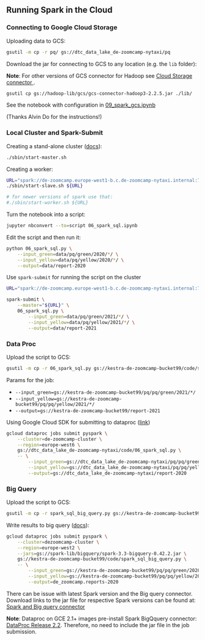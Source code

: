 ## Running Spark in the Cloud

### Connecting to Google Cloud Storage 

Uploading data to GCS:

```bash
gsutil -m cp -r pq/ gs://dtc_data_lake_de-zoomcamp-nytaxi/pq
```

Download the jar for connecting to GCS to any location (e.g. the `lib` folder):

**Note**: For other versions of GCS connector for Hadoop see [Cloud Storage connector ](https://cloud.google.com/dataproc/docs/concepts/connectors/cloud-storage#connector-setup-on-non-dataproc-clusters).

```bash
gsutil cp gs://hadoop-lib/gcs/gcs-connector-hadoop3-2.2.5.jar ./lib/
```

See the notebook with configuration in [09_spark_gcs.ipynb](09_spark_gcs.ipynb)

(Thanks Alvin Do for the instructions!)


### Local Cluster and Spark-Submit

Creating a stand-alone cluster ([docs](https://spark.apache.org/docs/latest/spark-standalone.html)):

```bash
./sbin/start-master.sh
```

Creating a worker:

```bash
URL="spark://de-zoomcamp.europe-west1-b.c.de-zoomcamp-nytaxi.internal:7077"
./sbin/start-slave.sh ${URL}

# for newer versions of spark use that:
#./sbin/start-worker.sh ${URL}
```

Turn the notebook into a script:

```bash
jupyter nbconvert --to=script 06_spark_sql.ipynb
```

Edit the script and then run it:

```bash 
python 06_spark_sql.py \
    --input_green=data/pq/green/2020/*/ \
    --input_yellow=data/pq/yellow/2020/*/ \
    --output=data/report-2020
```

Use `spark-submit` for running the script on the cluster

```bash
URL="spark://de-zoomcamp.europe-west1-b.c.de-zoomcamp-nytaxi.internal:7077"

spark-submit \
    --master="${URL}" \
    06_spark_sql.py \
        --input_green=data/pq/green/2021/*/ \
        --input_yellow=data/pq/yellow/2021/*/ \
        --output=data/report-2021
```

### Data Proc

Upload the script to GCS:

```bash
gsutil -m cp -r 06_spark_sql.py gs://kestra-de-zoomcamp-bucket99/code/spark_sql.py
```

Params for the job:

* `--input_green=gs://kestra-de-zoomcamp-bucket99/pq/pq/green/2021/*/`
* `--input_yellow=gs://kestra-de-zoomcamp-bucket99/pq/pq/yellow/2021/*/`
* `--output=gs://kestra-de-zoomcamp-bucket99/report-2021`


Using Google Cloud SDK for submitting to dataproc
([link](https://cloud.google.com/dataproc/docs/guides/submit-job#dataproc-submit-job-gcloud))

```bash
gcloud dataproc jobs submit pyspark \
    --cluster=de-zoomcamp-cluster \
    --region=europe-west6 \
    gs://dtc_data_lake_de-zoomcamp-nytaxi/code/06_spark_sql.py \
    -- \
        --input_green=gs://dtc_data_lake_de-zoomcamp-nytaxi/pq/pq/green/2020/*/ \
        --input_yellow=gs://dtc_data_lake_de-zoomcamp-nytaxi/pq/pq/yellow/2020/*/ \
        --output=gs://dtc_data_lake_de-zoomcamp-nytaxi/report-2020
```

### Big Query

Upload the script to GCS:

```bash
gsutil -m cp -r spark_sql_big_query.py gs://kestra-de-zoomcamp-bucket99/code/spark_sql_big_query.py
```

Write results to big query ([docs](https://cloud.google.com/dataproc/docs/tutorials/bigquery-connector-spark-example#pyspark)):

```bash
gcloud dataproc jobs submit pyspark \
    --cluster=dezoomcamp-cluster \
    --region=europe-west2 \
    --jars=gs://spark-lib/bigquery/spark-3.3-bigquery-0.42.2.jar \
    gs://kestra-de-zoomcamp-bucket99/code/spark_sql_big_query.py \
    -- \
        --input_green=gs://kestra-de-zoomcamp-bucket99/pq/pq/green/2020/*/ \
        --input_yellow=gs://kestra-de-zoomcamp-bucket99/pq/pq/yellow/2020/*/ \
        --output=de_zoomcamp.reports-2020
```

There can be issue with latest Spark version and the Big query connector. Download links to the jar file for respective Spark versions can be found at:
[Spark and Big query connector](https://github.com/GoogleCloudDataproc/spark-bigquery-connector)

**Note**: Dataproc on GCE 2.1+ images pre-install Spark BigQquery connector: [DataProc Release 2.2](https://cloud.google.com/dataproc/docs/concepts/versioning/dataproc-release-2.2). Therefore, no need to include the jar file in the job submission.
